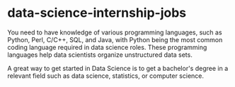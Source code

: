 # data-science-internship-jobs
You need to have knowledge of various programming languages, such as Python, Perl, C/C++, SQL, and Java, with Python being the most common coding language required in data science roles. These programming languages help data scientists organize unstructured data sets.
<p>A great way to get started in Data Science is to get a bachelor's degree in a relevant field such as data science, statistics, or computer science.</p>
